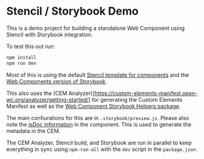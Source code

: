 # Stencil / Storybook Demo

This is a demo project for building a standalone Web Component using Stencil with Storybook integration.

To test this out run:

```bash
npm install
npm run dev
```

Most of this is using the default [Stencil template for components](https://stenciljs.com/docs/introduction) and the [Web Components version of Storybook](https://storybook.js.org/docs/web-components/get-started/install). 

This also uses the (CEM Analyzer)[https://custom-elements-manifest.open-wc.org/analyzer/getting-started/] for generating the Custom Elements Manifest as well as the [Web Component Storybook Helpers package](https://www.npmjs.com/package/wc-storybook-helpers). 

The main confiurations for this are in `.storybook/preview.js`. Please also note the [jsDoc information](https://custom-elements-manifest.open-wc.org/analyzer/getting-started/#supported-jsdoc) in the component. This is used to generate the metadata in the CEM.

The CEM Analyzer, Stencil build, and Storybook are run in parallel to keep everything in sync using `npm-run-all` with the `dev` script in the `package.json`.